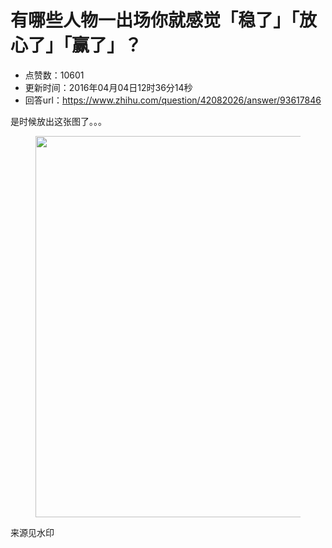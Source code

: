 # 有哪些人物一出场你就感觉「稳了」「放心了」「赢了」？
- 点赞数：10601
- 更新时间：2016年04月04日12时36分14秒
- 回答url：https://www.zhihu.com/question/42082026/answer/93617846
<body>
 <p data-pid="BbUs7TMD">是时候放出这张图了。。。</p>
 <figure>
  <img src="https://picx.zhimg.com/50/9a12499adaaffbbfcadbb03cac540b40_720w.jpg?source=1940ef5c" data-rawwidth="610" data-rawheight="1824" data-original-token="9a12499adaaffbbfcadbb03cac540b40" class="origin_image zh-lightbox-thumb" width="610" data-original="https://picx.zhimg.com/9a12499adaaffbbfcadbb03cac540b40_r.jpg?source=1940ef5c">
 </figure>
 <p data-pid="d6nPEgld">来源见水印</p>
</body>
